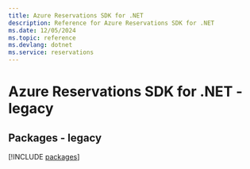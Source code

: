 ```yaml
---
title: Azure Reservations SDK for .NET
description: Reference for Azure Reservations SDK for .NET
ms.date: 12/05/2024
ms.topic: reference
ms.devlang: dotnet
ms.service: reservations
---
```

# Azure Reservations SDK for .NET - legacy
## Packages - legacy
[!INCLUDE [packages](reservations-index.md)]
